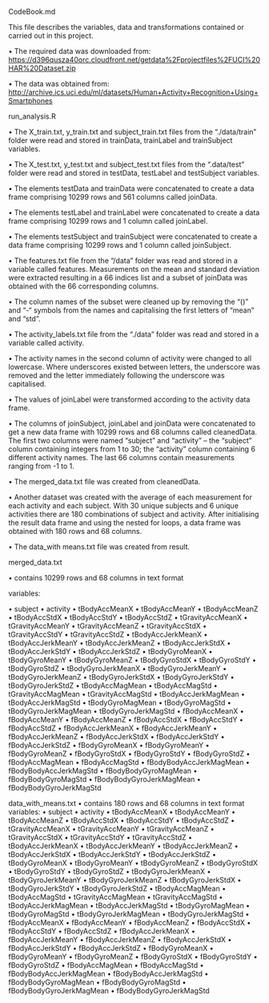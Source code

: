 CodeBook.md

This file describes the variables, data and transformations contained or carried out in this project.

•	The required data was downloaded from: https://d396qusza40orc.cloudfront.net/getdata%2Fprojectfiles%2FUCI%20HAR%20Dataset.zip

•	The data was obtained from: http://archive.ics.uci.edu/ml/datasets/Human+Activity+Recognition+Using+Smartphones


run_analysis.R

•	The X_train.txt, y_train.txt and subject_train.txt files from the “./data/train” folder were read and stored in trainData, trainLabel and trainSubject variables.

•	The X_test.txt, y_test.txt and subject_test.txt files from the “.data/test” folder were read and stored in testData, testLabel and testSubject variables.

•	The elements testData and trainData were concatenated to create a data frame comprising 10299 rows and 561 columns called joinData.

•	The elements testLabel and trainLabel were concatenated to create a data frame comprising 10299 rows and 1 column called joinLabel.

•	The elements testSubject and trainSubject were concatenated to create a data frame comprising 10299 rows and 1 column called joinSubject.

•	The features.txt file from the “/data” folder was read and stored in a variable called features. Measurements on the mean and standard deviation were extracted resulting in a 66 indices list and a subset of joinData was obtained with the 66 corresponding columns.

•	The column names of the subset were cleaned up by removing the “()” and “-“ symbols from the names and capitalising the first letters of “mean” and “std”.

•	The activity_labels.txt file from the “./data” folder was read and stored in a variable called activity.

•	The activity names in the second column of activity were changed to all lowercase. Where underscores existed between letters, the underscore was removed and the letter immediately following the underscore was capitalised. 

•	The values of joinLabel were transformed according to the activity data frame.

•	The columns of joinSubject, joinLabel and joinData were concatenated to get a new data frame with 10299 rows and 68 columns called cleanedData.  The first two columns were named “subject” and “activity” – the “subject” column containing integers from 1 to 30; the “activity” column containing 6 different activity names. The last 66 columns contain measurements ranging from -1 to 1.

•	The merged_data.txt file was created from cleanedData.

•	Another dataset was created with the average of each measurement for each activity and each subject. With 30 unique subjects and 6 unique activities there are 180 combinations of subject and activity. After initialising the result data frame and using the nested for loops, a data frame was obtained with 180 rows and 68 columns.

•	The data_with means.txt file was created from result.


merged_data.txt

•	contains 10299 rows and 68 columns in text format

variables:

•	subject
•	activity
•	tBodyAccMeanX
•	tBodyAccMeanY
•	tBodyAccMeanZ
•	tBodyAccStdX
•	tBodyAccStdY
•	tBodyAccStdZ
•	tGravityAccMeanX
•	tGravityAccMeanY
•	tGravityAccMeanZ
•	tGravityAccStdX
•	tGravityAccStdY
•	tGravityAccStdZ
•	tBodyAccJerkMeanX
•	tBodyAccJerkMeanY
•	tBodyAccJerkMeanZ
•	tBodyAccJerkStdX
•	tBodyAccJerkStdY
•	tBodyAccJerkStdZ
•	tBodyGyroMeanX
•	tBodyGyroMeanY
•	tBodyGyroMeanZ
•	tBodyGyroStdX
•	tBodyGyroStdY
•	tBodyGyroStdZ
•	tBodyGyroJerkMeanX
•	tBodyGyroJerkMeanY
•	tBodyGyroJerkMeanZ
•	tBodyGyroJerkStdX
•	tBodyGyroJerkStdY
•	tBodyGyroJerkStdZ
•	tBodyAccMagMean
•	tBodyAccMagStd
•	tGravityAccMagMean
•	tGravityAccMagStd
•	tBodyAccJerkMagMean
•	tBodyAccJerkMagStd
•	tBodyGyroMagMean
•	tBodyGyroMagStd
•	tBodyGyroJerkMagMean
•	tBodyGyroJerkMagStd
•	fBodyAccMeanX
•	fBodyAccMeanY
•	fBodyAccMeanZ
•	fBodyAccStdX
•	fBodyAccStdY
•	fBodyAccStdZ
•	fBodyAccJerkMeanX
•	fBodyAccJerkMeanY
•	fBodyAccJerkMeanZ
•	fBodyAccJerkStdX
•	fBodyAccJerkStdY
•	fBodyAccJerkStdZ
•	fBodyGyroMeanX
•	fBodyGyroMeanY
•	fBodyGyroMeanZ
•	fBodyGyroStdX
•	fBodyGyroStdY
•	fBodyGyroStdZ
•	fBodyAccMagMean
•	fBodyAccMagStd
•	fBodyBodyAccJerkMagMean
•	fBodyBodyAccJerkMagStd
•	fBodyBodyGyroMagMean
•	fBodyBodyGyroMagStd
•	fBodyBodyGyroJerkMagMean
•	fBodyBodyGyroJerkMagStd

data_with_means.txt
•	contains 180 rows and 68 columns in text format
variables:
•	subject
•	activity
•	tBodyAccMeanX
•	tBodyAccMeanY
•	tBodyAccMeanZ
•	tBodyAccStdX
•	tBodyAccStdY
•	tBodyAccStdZ
•	tGravityAccMeanX
•	tGravityAccMeanY
•	tGravityAccMeanZ
•	tGravityAccStdX
•	tGravityAccStdY
•	tGravityAccStdZ
•	tBodyAccJerkMeanX
•	tBodyAccJerkMeanY
•	tBodyAccJerkMeanZ
•	tBodyAccJerkStdX
•	tBodyAccJerkStdY
•	tBodyAccJerkStdZ
•	tBodyGyroMeanX
•	tBodyGyroMeanY
•	tBodyGyroMeanZ
•	tBodyGyroStdX
•	tBodyGyroStdY
•	tBodyGyroStdZ
•	tBodyGyroJerkMeanX
•	tBodyGyroJerkMeanY
•	tBodyGyroJerkMeanZ
•	tBodyGyroJerkStdX
•	tBodyGyroJerkStdY
•	tBodyGyroJerkStdZ
•	tBodyAccMagMean
•	tBodyAccMagStd
•	tGravityAccMagMean
•	tGravityAccMagStd
•	tBodyAccJerkMagMean
•	tBodyAccJerkMagStd
•	tBodyGyroMagMean
•	tBodyGyroMagStd
•	tBodyGyroJerkMagMean
•	tBodyGyroJerkMagStd
•	fBodyAccMeanX
•	fBodyAccMeanY
•	fBodyAccMeanZ
•	fBodyAccStdX
•	fBodyAccStdY
•	fBodyAccStdZ
•	fBodyAccJerkMeanX
•	fBodyAccJerkMeanY
•	fBodyAccJerkMeanZ
•	fBodyAccJerkStdX
•	fBodyAccJerkStdY
•	fBodyAccJerkStdZ
•	fBodyGyroMeanX
•	fBodyGyroMeanY
•	fBodyGyroMeanZ
•	fBodyGyroStdX
•	fBodyGyroStdY
•	fBodyGyroStdZ
•	fBodyAccMagMean
•	fBodyAccMagStd
•	fBodyBodyAccJerkMagMean
•	fBodyBodyAccJerkMagStd
•	fBodyBodyGyroMagMean
•	fBodyBodyGyroMagStd
•	fBodyBodyGyroJerkMagMean
•	fBodyBodyGyroJerkMagStd
